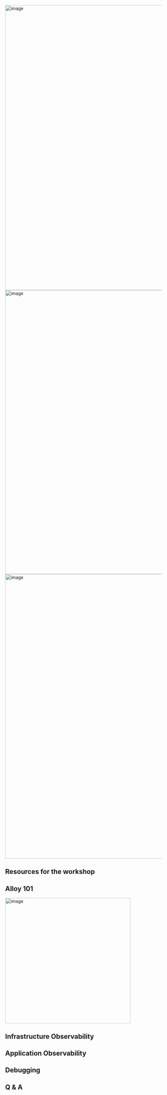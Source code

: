 <img width="916" alt="image" src="https://github.com/user-attachments/assets/8d60bee9-9d0f-4e9f-9d62-74d5f10a4ec5" />
<img width="913" alt="image" src="https://github.com/user-attachments/assets/dd978b03-74b9-456e-bedf-d24df79ff069" />
<img width="915" alt="image" src="https://github.com/user-attachments/assets/a5b22089-6037-4c88-afea-4e62c83a7960" />

## Resources for the workshop

## Alloy 101 
<img width="403" alt="image" src="https://github.com/user-attachments/assets/265947e4-a01e-4994-914a-e3254a74e980" />

## Infrastructure Observability
## Application Observability
## Debugging
## Q & A
